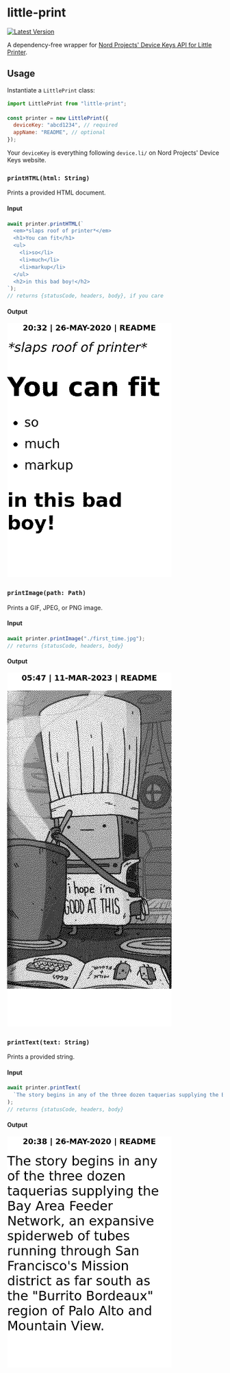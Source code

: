 # little-print

[![Latest Version](https://img.shields.io/npm/v/little-print.svg)](https://www.npmjs.com/package/little-print)

A dependency-free wrapper for [Nord Projects' Device Keys API for Little Printer](https://littleprinter.nordprojects.co/).

## Usage

Instantiate a `LittlePrint` class:

```javascript
import LittlePrint from "little-print";

const printer = new LittlePrint({
  deviceKey: "abcd1234", // required
  appName: "README", // optional
});
```

Your `deviceKey` is everything following `device.li/` on Nord Projects' Device Keys website.

### `printHTML(html: String)`

Prints a provided HTML document.

#### Input

```javascript
await printer.printHTML(`
  <em>*slaps roof of printer*</em>
  <h1>You can fit</h1>
  <ul>
    <li>so</li>
    <li>much</li>
    <li>markup</li>
  </ul>
  <h2>in this bad boy!</h2>
`);
// returns {statusCode, headers, body}, if you care
```

#### Output

![output of `printHTML` example](https://github.com/banterability/little-print/blob/main/docs/printHTML-output.png?raw=true)

### `printImage(path: Path)`

Prints a GIF, JPEG, or PNG image.

#### Input

```javascript
await printer.printImage("./first_time.jpg");
// returns {statusCode, headers, body}
```

#### Output

![output of `printImage` example](https://github.com/banterability/little-print/blob/main/docs/printImage-output.png?raw=true)

### `printText(text: String)`

Prints a provided string.

#### Input

```javascript
await printer.printText(
  `The story begins in any of the three dozen taquerias supplying the Bay Area Feeder Network, an expansive spiderweb of tubes running through San Francisco's Mission district as far south as the "Burrito Bordeaux" region of Palo Alto and Mountain View.`
);
// returns {statusCode, headers, body}
```

#### Output

![output of `printText` example](https://github.com/banterability/little-print/blob/main/docs/printText-output.png?raw=true)
